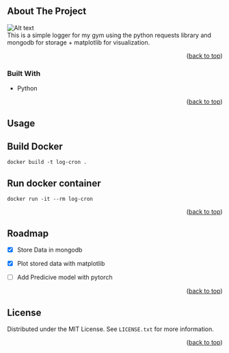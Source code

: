 <!-- Improved compatibility of back to top link: See: https://github.com/othneildrew/Best-README-Template/pull/73 -->
<a name="readme-top"></a>
<!--
*** Thanks for checking out the Best-README-Template. If you have a suggestion
*** that would make this better, please fork the repo and create a pull request
*** or simply open an issue with the tag "enhancement".
*** Don't forget to give the project a star!
*** Thanks again! Now go create something AMAZING! :D
-->






<!-- ABOUT THE PROJECT -->
## About The Project

![Alt text](https://github.com/fraserws/PureGymLogger/blob/master/images/Figure_1.png?raw=true)
\
This is a simple logger for my gym using the python requests library and mongodb for storage + matplotlib for visualization.
<p align="right">(<a href="#readme-top">back to top</a>)</p>



### Built With


 
 * Python

<p align="right">(<a href="#readme-top">back to top</a>)</p>






<!-- USAGE EXAMPLES -->
## Usage


## Build Docker
```
docker build -t log-cron .
```
## Run docker container
```
docker run -it --rm log-cron
```


<p align="right">(<a href="#readme-top">back to top</a>)</p>



<!-- ROADMAP -->
## Roadmap

- [x] Store Data in mongodb
- [x] Plot stored data with matplotlib
- [ ] Add Predicive model with pytorch


<p align="right">(<a href="#readme-top">back to top</a>)</p>





<!-- LICENSE -->
## License

Distributed under the MIT License. See `LICENSE.txt` for more information.

<p align="right">(<a href="#readme-top">back to top</a>)</p>




